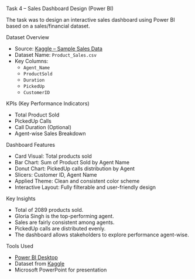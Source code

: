 Task 4 – Sales Dashboard Design (Power BI)
  
  The task was to design an interactive sales dashboard using Power BI based on a sales/financial dataset.

Dataset Overview

- Source: [Kaggle – Sample Sales Data](https://www.kaggle.com/datasets)
- Dataset Name: `Product_Sales.csv`
- Key Columns:
  - `Agent_Name`
  - `ProductSold`
  - `Duration`
  - `PickedUp`
  - `CustomerID`

KPIs (Key Performance Indicators)

-  Total Product Sold
-  PickedUp Calls
-  Call Duration (Optional)
-  Agent-wise Sales Breakdown

Dashboard Features

- Card Visual: Total products sold
- Bar Chart: Sum of Product Sold by Agent Name
- Donut Chart: PickedUp calls distribution by Agent
- Slicers: Customer ID, Agent Name
- Applied Theme: Clean and consistent color scheme
- Interactive Layout: Fully filterable and user-friendly design

 Key Insights

- Total of 2089 products sold.
- Gloria Singh is the top-performing agent.
- Sales are fairly consistent among agents.
- PickedUp calls are distributed evenly.
- The dashboard allows stakeholders to explore performance agent-wise.

Tools Used
- [Power BI Desktop](https://powerbi.microsoft.com/)
- Dataset from [Kaggle](https://www.kaggle.com/)
- Microsoft PowerPoint for presentation
